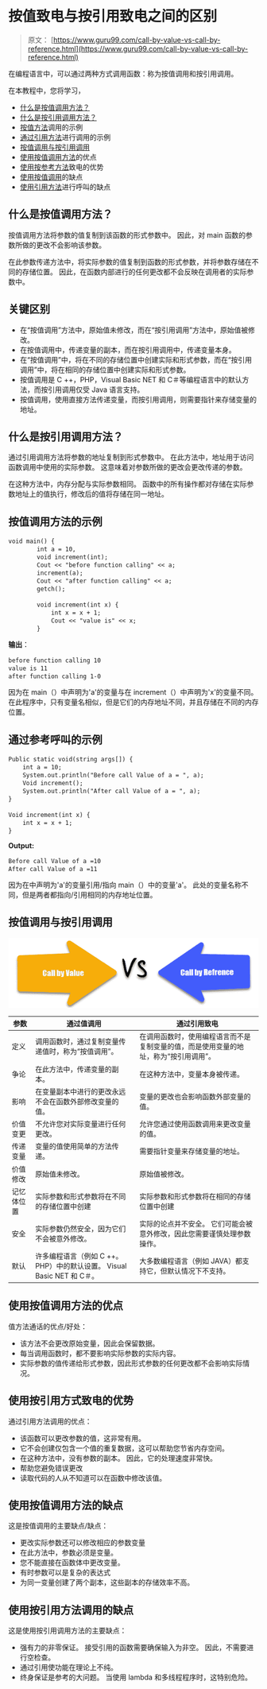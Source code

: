 # 按值致电与按引用致电之间的区别

> 原文： [https://www.guru99.com/call-by-value-vs-call-by-reference.html](https://www.guru99.com/call-by-value-vs-call-by-reference.html)

在编程语言中，可以通过两种方式调用函数：称为按值调用和按引用调用。

在本教程中，您将学习，

*   [什么是按值调用方法？](#1)
*   [什么是按引用调用方法？](#2)
*   [按值方法](#3)调用的示例
*   [通过引用方法](#4)进行调用的示例
*   [按值调用与按引用调用](#5)
*   [使用按值调用方法](#6)的优点
*   [使用按参考方法](#7)致电的优势
*   [使用按值调用](#8)的缺点
*   [使用引用方法](#9)进行呼叫的缺点

## 什么是按值调用方法？

按值调用方法将参数的值复制到该函数的形式参数中。 因此，对 main 函数的参数所做的更改不会影响该参数。

在此参数传递方法中，将实际参数的值复制到函数的形式参数，并将参数存储在不同的存储位置。 因此，在函数内部进行的任何更改都不会反映在调用者的实际参数中。

## 关键区别

*   在“按值调用”方法中，原始值未修改，而在“按引用调用”方法中，原始值被修改。
*   在按值调用中，传递变量的副本，而在按引用调用中，传递变量本身。
*   在“按值调用”中，将在不同的存储位置中创建实际和形式参数，而在“按引用调用”中，将在相同的存储位置中创建实际和形式参数。
*   按值调用是 C ++，PHP，Visual Basic NET 和 C＃等编程语言中的默认方法，而按引用调用仅受 Java 语言支持。
*   按值调用，使用直接方法传递变量，而按引用调用，则需要指针来存储变量的地址。

## 什么是按引用调用方法？

通过引用调用方法将参数的地址复制到形式参数中。 在此方法中，地址用于访问函数调用中使用的实际参数。 这意味着对参数所做的更改会更改传递的参数。

在这种方法中，内存分配与实际参数相同。 函数中的所有操作都对存储在实际参数地址上的值执行，修改后的值将存储在同一地址。

## 按值调用方法的示例

```
void main() {
        int a = 10,
        void increment(int);
        Cout << "before function calling" << a;
        increment(a);
        Cout << "after function calling" << a;
        getch();

        void increment(int x) {
            int x = x + 1;
            Cout << "value is" << x;
        }

```

**输出**：

```
before function calling 10
value is 11
after function calling 1-0

```

因为在 main（）中声明为'a'的变量与在 increment（）中声明为'x'的变量不同。 在此程序中，只有变量名相似，但是它们的内存地址不同，并且存储在不同的内存位置。

## 通过参考呼叫的示例

```
Public static void(string args[]) {
    int a = 10;
    System.out.println("Before call Value of a = ", a);
    Void increment();
    System.out.println("After call Value of a = ", a);
}

Void increment(int x) {
    int x = x + 1;
}

```

**Output:**

```
Before call Value of a =10
After call Value of a =11

```

因为在中声明为'a'的变量引用/指向 main（）中的变量'a'。 此处的变量名称不同，但是两者都指向/引用相同的内存地址位置。

## 按值调用与按引用调用

![](img/1f3665a3cb836943d06da843a915cdfc.png)

| **参数** | **通过值调用** | **通过引用致电** |
| --- | --- | --- |
| 定义 | 调用函数时，通过复制变量传递值时，称为“按值调用”。 | 在调用函数时，使用编程语言而不是复制变量的值，而是使用变量的地址，称为“按引用调用”。 |
| 争论 | 在此方法中，传递变量的副本。 | 在这种方法中，变量本身被传递。 |
| 影响 | 在变量副本中进行的更改永远不会在函数外部修改变量的值。 | 变量的更改也会影响函数外部变量的值。 |
| 价值变更 | 不允许您对实际变量进行任何更改。 | 允许您通过使用函数调用来更改变量的值。 |
| 传递变量 | 变量的值使用简单的方法传递。 | 需要指针变量来存储变量的地址。 |
| 价值修改 | 原始值未修改。 | 原始值被修改。 |
| 记忆体位置 | 实际参数和形式参数将在不同的存储位置中创建 | 实际参数和形式参数将在相同的存储位置中创建 |
| 安全 | 实际参数仍然安全，因为它们不会被意外修改。 | 实际的论点并不安全。 它们可能会被意外修改，因此您需要谨慎处理参数操作。 |
| 默认 | 许多编程语言（例如 C ++。PHP）中的默认设置。 Visual Basic NET 和 C＃。 | 大多数编程语言（例如 JAVA）都支持它，但默认情况下不支持。 |

## 使用按值调用方法的优点

值方法通话的优点/好处：

*   该方法不会更改原始变量，因此会保留数据。
*   每当调用函数时，都不要影响实际参数的实际内容。
*   实际参数的值传递给形式参数，因此形式参数的任何更改都不会影响实际情况。

## 使用按引用方式致电的优势

通过引用方法调用的优点：

*   该函数可以更改参数的值，这非常有用。
*   它不会创建仅包含一个值的重复数据，这可以帮助您节省内存空间。
*   在这种方法中，没有参数的副本。 因此，它的处理速度非常快。
*   帮助您避免错误更改
*   读取代码的人从不知道可以在函数中修改该值。

## 使用按值调用方法的缺点

这是按值调用的主要缺点/缺点：

*   更改实际参数还可以修改相应的参数变量
*   在此方法中，参数必须是变量。
*   您不能直接在函数体中更改变量。
*   有时参数可以是复杂的表达式
*   为同一变量创建了两个副本，这些副本的存储效率不高。

## 使用按引用方法调用的缺点

这是使用按引用调用方法的主要缺点：

*   强有力的非零保证。 接受引用的函数需要确保输入为非空。 因此，不需要进行空检查。
*   通过引用使功能在理论上不纯。
*   终身保证是参考的大问题。 当使用 lambda 和多线程程序时，这特别危险。